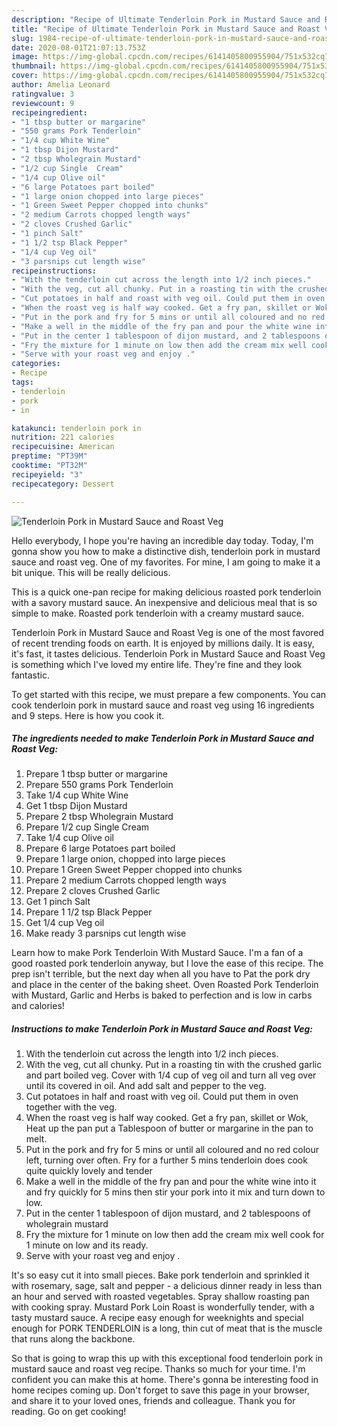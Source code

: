 ```yaml
---
description: "Recipe of Ultimate Tenderloin Pork in Mustard Sauce and Roast Veg"
title: "Recipe of Ultimate Tenderloin Pork in Mustard Sauce and Roast Veg"
slug: 1984-recipe-of-ultimate-tenderloin-pork-in-mustard-sauce-and-roast-veg
date: 2020-08-01T21:07:13.753Z
image: https://img-global.cpcdn.com/recipes/6141405800955904/751x532cq70/tenderloin-pork-in-mustard-sauce-and-roast-veg-recipe-main-photo.jpg
thumbnail: https://img-global.cpcdn.com/recipes/6141405800955904/751x532cq70/tenderloin-pork-in-mustard-sauce-and-roast-veg-recipe-main-photo.jpg
cover: https://img-global.cpcdn.com/recipes/6141405800955904/751x532cq70/tenderloin-pork-in-mustard-sauce-and-roast-veg-recipe-main-photo.jpg
author: Amelia Leonard
ratingvalue: 3
reviewcount: 9
recipeingredient:
- "1 tbsp butter or margarine"
- "550 grams Pork Tenderloin"
- "1/4 cup White Wine"
- "1 tbsp Dijon Mustard"
- "2 tbsp Wholegrain Mustard"
- "1/2 cup Single  Cream"
- "1/4 cup Olive oil"
- "6 large Potatoes part boiled"
- "1 large onion chopped into large pieces"
- "1 Green Sweet Pepper chopped into chunks"
- "2 medium Carrots chopped length ways"
- "2 cloves Crushed Garlic"
- "1 pinch Salt"
- "1 1/2 tsp Black Pepper"
- "1/4 cup Veg oil"
- "3 parsnips cut length wise"
recipeinstructions:
- "With the tenderloin cut across the length into 1/2 inch pieces."
- "With the veg, cut all chunky. Put in a roasting tin with the crushed garlic and part boiled veg. Cover with 1/4 cup of veg oil and turn all veg over until its covered in oil. And add salt and pepper to the veg."
- "Cut potatoes in half and roast with veg oil. Could put them in oven together with the veg."
- "When the roast veg is half way cooked. Get a fry pan, skillet or Wok, Heat up the pan put a Tablespoon of butter or margarine in the pan to melt."
- "Put in the pork and fry for 5 mins or until all coloured and no red colour left, turning over often. Fry for a further 5 mins tenderloin does cook quite quickly lovely and tender"
- "Make a well in the middle of the fry pan and pour the white wine into it and fry quickly for 5 mins then stir your pork into it mix and turn down to low."
- "Put in the center 1 tablespoon of dijon mustard, and 2 tablespoons of wholegrain mustard"
- "Fry the mixture for 1 minute on low then add the cream mix well cook for 1 minute on low and its ready."
- "Serve with your roast veg and enjoy ."
categories:
- Recipe
tags:
- tenderloin
- pork
- in

katakunci: tenderloin pork in 
nutrition: 221 calories
recipecuisine: American
preptime: "PT39M"
cooktime: "PT32M"
recipeyield: "3"
recipecategory: Dessert

---
```



![Tenderloin Pork in Mustard Sauce and Roast Veg](https://img-global.cpcdn.com/recipes/6141405800955904/751x532cq70/tenderloin-pork-in-mustard-sauce-and-roast-veg-recipe-main-photo.jpg)

Hello everybody, I hope you're having an incredible day today. Today, I'm gonna show you how to make a distinctive dish, tenderloin pork in mustard sauce and roast veg. One of my favorites. For mine, I am going to make it a bit unique. This will be really delicious.

This is a quick one-pan recipe for making delicious roasted pork tenderloin with a savory mustard sauce. An inexpensive and delicious meal that is so simple to make. Roasted pork tenderloin with a creamy mustard sauce.

Tenderloin Pork in Mustard Sauce and Roast Veg is one of the most favored of recent trending foods on earth. It is enjoyed by millions daily. It is easy, it's fast, it tastes delicious. Tenderloin Pork in Mustard Sauce and Roast Veg is something which I've loved my entire life. They're fine and they look fantastic.


To get started with this recipe, we must prepare a few components. You can cook tenderloin pork in mustard sauce and roast veg using 16 ingredients and 9 steps. Here is how you cook it.

<!--inarticleads1-->

##### The ingredients needed to make Tenderloin Pork in Mustard Sauce and Roast Veg:

1. Prepare 1 tbsp butter or margarine
1. Prepare 550 grams Pork Tenderloin
1. Take 1/4 cup White Wine
1. Get 1 tbsp Dijon Mustard
1. Prepare 2 tbsp Wholegrain Mustard
1. Prepare 1/2 cup Single  Cream
1. Take 1/4 cup Olive oil
1. Prepare 6 large Potatoes part boiled
1. Prepare 1 large onion, chopped into large pieces
1. Prepare 1 Green Sweet Pepper chopped into chunks
1. Prepare 2 medium Carrots chopped length ways
1. Prepare 2 cloves Crushed Garlic
1. Get 1 pinch Salt
1. Prepare 1 1/2 tsp Black Pepper
1. Get 1/4 cup Veg oil
1. Make ready 3 parsnips cut length wise


Learn how to make Pork Tenderloin With Mustard Sauce. I&#39;m a fan of a good roasted pork tenderloin anyway, but I love the ease of this recipe. The prep isn&#39;t terrible, but the next day when all you have to Pat the pork dry and place in the center of the baking sheet. Oven Roasted Pork Tenderloin with Mustard, Garlic and Herbs is baked to perfection and is low in carbs and calories! 

<!--inarticleads2-->

##### Instructions to make Tenderloin Pork in Mustard Sauce and Roast Veg:

1. With the tenderloin cut across the length into 1/2 inch pieces.
1. With the veg, cut all chunky. Put in a roasting tin with the crushed garlic and part boiled veg. Cover with 1/4 cup of veg oil and turn all veg over until its covered in oil. And add salt and pepper to the veg.
1. Cut potatoes in half and roast with veg oil. Could put them in oven together with the veg.
1. When the roast veg is half way cooked. Get a fry pan, skillet or Wok, Heat up the pan put a Tablespoon of butter or margarine in the pan to melt.
1. Put in the pork and fry for 5 mins or until all coloured and no red colour left, turning over often. Fry for a further 5 mins tenderloin does cook quite quickly lovely and tender
1. Make a well in the middle of the fry pan and pour the white wine into it and fry quickly for 5 mins then stir your pork into it mix and turn down to low.
1. Put in the center 1 tablespoon of dijon mustard, and 2 tablespoons of wholegrain mustard
1. Fry the mixture for 1 minute on low then add the cream mix well cook for 1 minute on low and its ready.
1. Serve with your roast veg and enjoy .


It&#39;s so easy cut it into small pieces. Bake pork tenderloin and sprinkled it with rosemary, sage, salt and pepper - a delicious dinner ready in less than an hour and served with roasted vegetables. Spray shallow roasting pan with cooking spray. Mustard Pork Loin Roast is wonderfully tender, with a tasty mustard sauce. A recipe easy enough for weeknights and special enough for PORK TENDERLOIN is a long, thin cut of meat that is the muscle that runs along the backbone. 

So that is going to wrap this up with this exceptional food tenderloin pork in mustard sauce and roast veg recipe. Thanks so much for your time. I'm confident you can make this at home. There's gonna be interesting food in home recipes coming up. Don't forget to save this page in your browser, and share it to your loved ones, friends and colleague. Thank you for reading. Go on get cooking!
